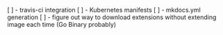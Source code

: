 [ ] - travis-ci integration
[ ] - Kubernetes manifests
[ ] - mkdocs.yml generation
[ ] - figure out way to download extensions without extending image each time (Go Binary probably)
